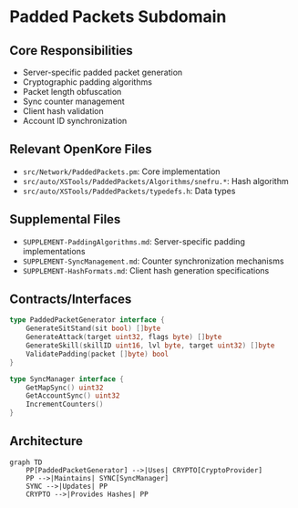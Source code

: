 # Padded Packets Subdomain

## Core Responsibilities
- Server-specific padded packet generation
- Cryptographic padding algorithms  
- Packet length obfuscation
- Sync counter management
- Client hash validation
- Account ID synchronization

## Relevant OpenKore Files
- `src/Network/PaddedPackets.pm`: Core implementation
- `src/auto/XSTools/PaddedPackets/Algorithms/snefru.*`: Hash algorithm
- `src/auto/XSTools/PaddedPackets/typedefs.h`: Data types

## Supplemental Files
- `SUPPLEMENT-PaddingAlgorithms.md`: Server-specific padding implementations
- `SUPPLEMENT-SyncManagement.md`: Counter synchronization mechanisms
- `SUPPLEMENT-HashFormats.md`: Client hash generation specifications

## Contracts/Interfaces
```go
type PaddedPacketGenerator interface {
    GenerateSitStand(sit bool) []byte
    GenerateAttack(target uint32, flags byte) []byte 
    GenerateSkill(skillID uint16, lvl byte, target uint32) []byte
    ValidatePadding(packet []byte) bool
}

type SyncManager interface {
    GetMapSync() uint32
    GetAccountSync() uint32
    IncrementCounters()
}
```

## Architecture
```mermaid
graph TD
    PP[PaddedPacketGenerator] -->|Uses| CRYPTO[CryptoProvider]
    PP -->|Maintains| SYNC[SyncManager]
    SYNC -->|Updates| PP
    CRYPTO -->|Provides Hashes| PP
```
